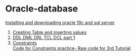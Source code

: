 # Oracle-database

[Installing and downloading oracle 19c and sql server](https://github.com/NIRAJANRIJAL1/Oracledatabase/blob/main/Oracle%20database%20Tutorial%201.pdf)<br />

1) [Creating Table and inserting values](https://github.com/NIRAJANRIJAL1/Oracle-database/blob/main/Creating%20Table%20and%20inserting%20values)<br />
2) [DDL,DML,DRL,TCL,DCL part 1](https://github.com/NIRAJANRIJAL1/Oracle-database/blob/main/Database%20-%20DDL%2CDML%2CDRL%2CTCL%2CDCL.pdf)<br />
3) [Constraints](https://github.com/NIRAJANRIJAL1/Oracle-database/blob/main/Constraint.pdf)<br />
[Code for Constraints practice- Raw code for 3rd Tutorial](https://github.com/NIRAJANRIJAL1/Oracle-database/blob/main/Code%20for%20constraint%20practice.txt)<br />
